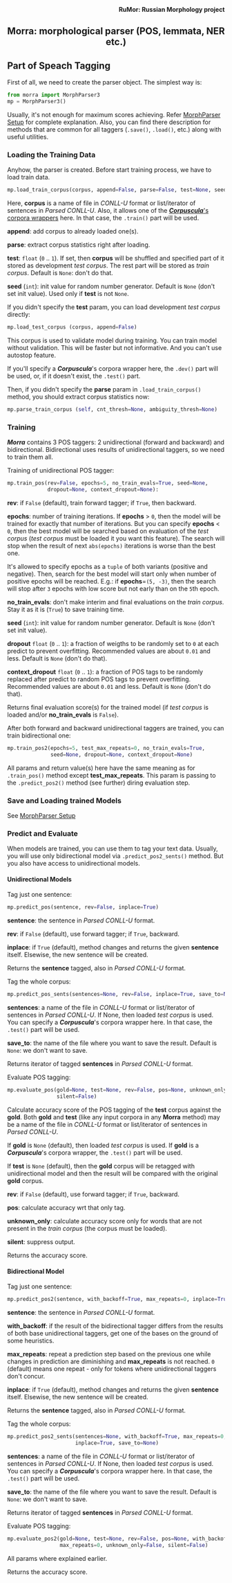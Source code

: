 <div align="right"><strong>RuMor: Russian Morphology project</strong></div>
<h2 align="center">Morra: morphological parser (POS, lemmata, NER etc.)</h2>

## Part of Speach Tagging

First of all, we need to create the parser object. The simplest way is:
```python
from morra import MorphParser3
mp = MorphParser3()
```

Usually, it's not enough for maximum scores achieving. Refer
[MorphParser Setup](https://github.com/fostroll/morra/blob/master/doc/README_SETUP.md)
for complete explanation. Also, you can find there description for methods
that are common for all taggers (`.save()`, `.load()`, etc.) along with useful
utilities.

### Loading the Training Data

Anyhow, the parser is created. Before start training process, we have to load
train data.

```python
mp.load_train_corpus(corpus, append=False, parse=False, test=None, seed=None)
```
Here, **corpus** is a name of file in *CONLL-U* format or list/iterator of
sentences in *Parsed CONLL-U*. Also, it allows one of the
[***Corpuscula***'s corpora wrappers](https://github.com/fostroll/corpuscula/blob/master/doc/README_CORPORA.md)
here. In that case, the `.train()` part will be used.

**append**: add corpus to already loaded one(s).

**parse**: extract corpus statistics right after loading.

**test**: `float` (`0` .. `1`). If set, then **corpus** will be shuffled
and specified part of it stored as development *test corpus*. The rest part
will be stored as *train corpus*. Default is `None`: don't do that.

**seed** (`int`): init value for random number generator. Default is `None`
(don't set init value). Used only if **test** is not `None`.

If you didn't specify the **test** param, you can load development *test
corpus* directly:
```python
mp.load_test_corpus (corpus, append=False)
```
This corpus is used to validate model during training. You can train model
without validation. This will be faster but not informative. And you can't
use autostop feature.

If you'll specify a ***Corpuscula***'s corpora wrapper here, the `.dev()` part
will be used, or, if it doesn't exist, the `.test()` part.

Then, if you didn't specify the **parse** param in `.load_train_corpus()`
method, you should extract corpus statistics now:
```python
mp.parse_train_corpus (self, cnt_thresh=None, ambiguity_thresh=None)
```

### Training

***Morra*** contains 3 POS taggers: 2 unidirectional (forward and backward)
and bidirectional. Bidirectional uses results of unidirectional taggers, so we
need to train them all.

Training of unidirectional POS tagger:
```python
mp.train_pos(rev=False, epochs=5, no_train_evals=True, seed=None,
             dropout=None, context_dropout=None):
```
**rev**: if `False` (default), train forward tagger; if `True`, then backward.

**epochs**: number of training iterations. If **epochs** > `0`, then the model
will be trained for exactly that number of iterations. But you can specify
**epochs** < `0`, then the best model will be searched based on evaluation of
the *test corpus* (*test corpus* must be loaded it you want this feature). The
search will stop when the result of next `abs(epochs)` iterations is worse
than the best one.

It's allowed to specify epochs as a `tuple` of both variants (positive and
negative). Then, search for the best model will start only when number of
positive epochs will be reached. E.g.: if **epochs**=`(5, -3)`, then the
search will stop after `3` epochs with low score but not early than on the
`5`th epoch.

**no_train_evals**: don't make interim and final evaluations on the *train
corpus*. Stay it as it is (`True`) to save training time.

**seed** (`int`): init value for random number generator. Default is `None`
(don't set init value).

**dropout** `float` (`0` .. `1`): a fraction of weigths to be randomly set to
`0` at each predict to prevent overfitting. Recommended values are about
`0.01` and less. Default is `None` (don't do that).

**context_dropout** `float` (`0` .. `1`): a fraction of POS tags to be
randomly replaced after predict to random POS tags to prevent overfitting.
Recommended values are about `0.01` and less. Default is `None` (don't do
that).

Returns final evaluation score(s) for the trained model (if *test corpus* is
loaded and/or **no_train_evals** is `False`).

After both forward and backward unidirectional taggers are trained, you can
train bidirectional one:
```python
mp.train_pos2(epochs=5, test_max_repeats=0, no_train_evals=True,
              seed=None, dropout=None, context_dropout=None)
```
All params and return value(s) here have the same meaning as for
`.train_pos()` method except **test_max_repeats**. This param is passing to
the `.predict_pos2()` method (see further) diring evaluation step.

### Save and Loading trained Models

See
[MorphParser Setup](https://github.com/fostroll/morra/blob/master/doc/README_SETUP.md)

### Predict and Evaluate

When models are trained, you can use them to tag your text data. Usually, you
will use only bidirectional model via `.predict_pos2_sents()` method. But you
also have access to unidirectional models.

#### Unidirectional Models

Tag just one sentence:
```python
mp.predict_pos(sentence, rev=False, inplace=True)
```
**sentence**: the sentence in *Parsed CONLL-U* format.

**rev**: if `False` (default), use forward tagger; if `True`, backward.

**inplace**: if `True` (default), method changes and returns the given
**sentence** itself. Elsewise, the new sentence will be created.

Returns the **sentence** tagged, also in *Parsed CONLL-U* format.

Tag the whole corpus:
```python
mp.predict_pos_sents(sentences=None, rev=False, inplace=True, save_to=None)
```
**sentences**: a name of the file in *CONLL-U* format or list/iterator of
sentences in *Parsed CONLL-U*. If None, then loaded *test corpus* is used.
You can specify a ***Corpuscula***'s corpora wrapper here. In that case, the
`.test()` part will be used.

**save_to**: the name of the file where you want to save the result. Default
is `None`: we don't want to save.

Returns iterator of tagged **sentences** in *Parsed CONLL-U* format.

Evaluate POS tagging:
```python
mp.evaluate_pos(gold=None, test=None, rev=False, pos=None, unknown_only=False,
                silent=False)
```
Calculate accuracy score of the POS tagging of the **test** corpus against the
**gold**. Both **gold** and **test** (like any input corpora in any **Morra**
method) may be a name of the file in *CONLL-U* format or list/iterator of
sentences in *Parsed CONLL-U*.

If **gold** is `None` (default), then loaded *test corpus* is used. If
**gold** is a ***Corpuscula***'s corpora wrapper, the `.test()` part will be
used.

If **test** is `None` (default), then the **gold** corpus will be retagged
with unidirectional model and then the result will be compared with the
original **gold** corpus.

**rev**: if `False` (default), use forward tagger; if `True`, backward.

**pos**: calculate accuracy wrt that only tag.

**unknown_only**: calculate accuracy score only for words that are not present
in the *train corpus* (the corpus must be loaded).

**silent**: suppress output.

Returns the accuracy score.

#### Bidirectional Model

Tag just one sentence:
```python
mp.predict_pos2(sentence, with_backoff=True, max_repeats=0, inplace=True)
```
**sentence**: the sentence in *Parsed CONLL-U* format.

**with_backoff**: if the result of the bidirectional tagger differs from
the results of both base unidirectional taggers, get one of the bases on
the ground of some heuristics.

**max_repeats**: repeat a prediction step based on the previous one while
changes in prediction are diminishing and **max_repeats** is not reached. `0`
(default) means one repeat - only for tokens where unidirectional taggers
don't concur.

**inplace**: if `True` (default), method changes and returns the given
**sentence** itself. Elsewise, the new sentence will be created.

Returns the **sentence** tagged, also in *Parsed CONLL-U* format.

Tag the whole corpus:
```python
mp.predict_pos2_sents(sentences=None, with_backoff=True, max_repeats=0,
                      inplace=True, save_to=None)
```
**sentences**: a name of the file in *CONLL-U* format or list/iterator of
sentences in *Parsed CONLL-U*. If None, then loaded *test corpus* is used.
You can specify a ***Corpuscula***'s corpora wrapper here. In that case, the
`.test()` part will be used.

**save_to**: the name of the file where you want to save the result. Default
is `None`: we don't want to save.

Returns iterator of tagged **sentences** in *Parsed CONLL-U* format.

Evaluate POS tagging:
```python
mp.evaluate_pos2(gold=None, test=None, rev=False, pos=None, with_backoff=True,
                 max_repeats=0, unknown_only=False, silent=False)
```
All params where explained earlier.

Returns the accuracy score.
